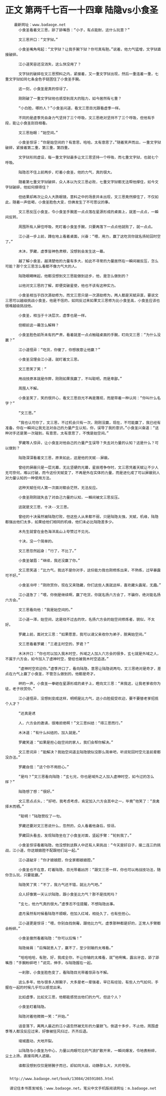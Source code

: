 # 正文 第两千七百一十四章 陆隐vs小食圣
        最新网址：www.badaoge.net
          小食圣看着文三思，舔了舔嘴唇：“小子，有点能耐，这什么玩意？”
      
          文三思开口：“文字狱。”
      
          小食圣嘴角弯起：“文字狱？让我手腕下狱？你可真有胆。”说着，他力气猛增，文字狱直接破碎。
      
          江小道笑容还没消失，这么快没用了？
      
          文字狱的破碎在文三思预料之内，紧接着，又一重文字狱出现，然后一重连着一重，七重文字狱如同七条金色手链困住了小食圣手腕。
      
          这一刻，小食圣是真的惊讶了。
      
          刚刚破了一重文字狱他也感受到庞大的阻力，如今居然有七重？
      
          “小白脸，哪的人？”小食圣问道，看文三思目光跟看虚季一样。
      
          不同的是虚季凭自身力气坚持了三个呼吸，文三思绝对坚持不了三个呼吸，但他有手段，能让小食圣刮目相看。
      
          文三思抬眼：“始空间。”
      
          小食圣惊讶：“你是始空间的？有意思，哈哈，太有意思了。”随着笑声而出，一重文字狱破碎，紧接着第二重，第三重，第四重。
      
          文字狱形同虚设，每一重文字狱最多让文三思坚持一个呼吸，而七重文字狱，也就七个呼吸。
      
          陆隐忍不住上前两步，盯着小食圣，他的力气，真的很大。
      
          随着第七重文字狱破碎，众人本以为文三思必败，七重文字狱都无法帮他撑住，如今文字狱破碎，他如何撑得住？
      
          但结果却再次让众人大跌眼镜，意料之中的场景并未出现，文三思竟然撑住了，不仅如此，随着一声低喝，小食圣脸色大变，仿佛发生了不可思议的事。
      
          文三思反压小食圣，令小食圣手腕差一点点落在星源形成的桌面上，就差一点点，一瞬间反转。
      
          周围所有人屏住呼吸，死盯着小食圣手腕，只要再落下一点点他就败了，就一点点。
      
          江小道一步上前，蹲在地上看着桌面，兴奋：“喂，用力，赢了这吃货你就名扬轮回时空了。”
      
          木沐，罗藏，虚季皆神色肃穆，没想到会发生这一幕。
      
          越了解小食圣，越清楚他的力量有多大，如此不寻常的力量居然在一瞬间被反压，怎么可能？那个文三思怎么看都不像力气大的人。
      
          陆隐眼睛眯起，他都没想到文三思能做到这步，他，是怎么做到的？
      
          以他对文三思的了解，即便突破星使，他也不该有这种实力。
      
          小食圣相当于四次源劫修为，而文三思只是一次源劫修为，两人都是天赋异禀，要说文三思可以越级挑战小食圣，他是不信的，如同反过来如果文三思修为比小食圣高，小食圣应该也很难越级挑战他。
      
          小食圣，相当于十决层次，虚季也是一样。
      
          但眼前这一幕怎么解释？
      
          小食圣脸色前所未有的严肃，看着就差一点点触碰桌面的手腕，盯向文三思：“为什么没赢？”
      
          江小道怪异：“吃货，你傻了，你想故意让他赢？”
      
          小食圣没理会江小道，就盯着文三思。
      
          文三思笑了笑：“
      
          用战技原本就是作弊，刚刚如果我赢了，不叫聪明，而是卑鄙。”
      
          周围人不解。
      
          小食圣笑了，笑的很开心，看文三思目光不再是蔑视，而是带着一种认同：“你叫什么名字？”
      
          “文三思。”
      
          “我也认可你了，文三思，不过机会只有一次，刚刚没赢，现在，不可能赢了，我已经有准备，你在一瞬间让我无法对自己的力量产生认知，你，误导了我的意识。”小食圣兴奋道：“这种对手还是第一次碰到，有意思，太有意思了，不愧是始空间。”
      
          罗藏等人惊异，让小食圣对他自己的力量产生误导？失去对力量的认知？这是什么？可以做到？
      
          陆隐深深看着文三思，原来如此，这是他的天赋--屏蔽。
      
          曾经的屏蔽只是一层光幕，无比坚硬的光幕，星辰塔争夺时，文三思凭着天赋让不少人无可奈何，难以打破，而今这份天赋变了，不再是外在实体的力量，而是进化成了可以屏蔽别人对力量认知的一种使用方法。
      
          这种天赋任何人第一次面对都会茫然，无法反应。
      
          小食圣刚刚就失去了对自己力量的认知，一瞬间被文三思反压。
      
          这就是文三思，十决--文三思。
      
          曾经的十决虽然被陆隐打败，但这些人从来都不弱，只是陆隐太强，天赋，机缘，陆隐都强出他们太多，如果给他们相同的机缘，他们未必比陆隐差多少。
      
          木先生就曾在金色海洋高山上夸赞过不见光。
      
          十决，没一个简单的。
      
          文三思忽然起身：“行了，不比了。”
      
          小食圣皱眉：“继续，我还没赢了你。”
      
          文三思笑道：“比力气，我远不是你对手，这份能力我也刚修炼出来，不熟练，过早暴露可不好。”
      
          小食圣冷哼：“刚欣赏你，现在又来隐藏，你们这些人类就这样，喜欢藏头露尾，无趣。”
      
          江小道急了：“喂，你倒是继续啊，赢了吃货，你就名扬六方会了，不骗你，绝对能名扬六方会。”
      
          文三思看向他：“我是始空间的。”
      
          江小道一滞，始空间，这是绕不过去的坎，名扬六方会的始空间修炼者，貌似，不太好。
      
          罗藏上前，面对文三思：“如果愿意，我可以请父亲收你为弟子，脱离始空间。”
      
          文三思看着罗藏：“三君主时空的，罗君？”
      
          木沐开口：“你也可以加入我木时空，外域之人加入六方会的很多，玄七就是外域之人，不属于六方会，如今加入了虚神时空，曾经也被我木时空追逐。”
      
          “虚神时空欢迎你。”虚季开口了，看向陆隐，意思让陆隐说两句，文三思绝对是奇才，差点在力气上赢了小食圣，不管怎么做到的，他都是奇才。
      
          砰的一声，小食圣一拳砸在星源形成的桌子上，瞪向文三思：“来我这，让我老爹收你为徒，老子欣赏你。”
      
          江小道怪异，没想到变成这样，明明是比力气，这小白脸挺受欢迎，要不要替老爹招揽个人才？
      
          “还真是诱
      
          人，六方会的邀请，很难拒绝啊！”文三思纠结：“得三思而行。”
      
          木沐道：“有什么纠结的，加入就是。”
      
          罗藏笑道：“如果是担心始空间的家人，我们会帮你解决。”
      
          文三思诧异：“能解决？我始空间道主陆隐貌似没那么简单吧，听说轮回时空元圣前辈都没办法。”
      
          罗藏自信：“这个你不用担心。”
      
          “是吗？”文三思看向陆隐：“玄七兄，你也是域外之人加入虚神时空，如今过的怎么样？”
      
          陆隐想了想：“很好。”
      
          文三思点点头，：“好吧，我考虑考虑，肯定加入六方会其中之一，毕竟”他笑了：“良禽择木而栖。”
      
          “聪明！”陆隐赞叹了一句。
      
          罗藏还要对文三思说什么，忽然的，众人看着他身后，惊讶。
      
          罗藏回头看去，发现陆隐坐在了小食圣对面，竖起手臂：“轮到我了。”
      
          小食圣惊讶看着陆隐，他没想到这群人中还有人来挑战：“今天是好日子，接二连三的挑战，江小道，你这娘娘腔不配跟他们站一起。”
      
          江小道龇牙：“你才娘娘腔，你全家都娘娘腔。”
      
          小食圣也不在意，盯着陆隐，目光带着凶厉：“跟文三思一样，你也可以用战技功法，随你怎么玩，只要能赢。”
      
          陆隐笑了笑：“不了，我力气还不错，就比力气吧。”
      
          众人好像第一天认识陆隐，跟小食圣比力气？那不是找死吗？
      
          “玄七，他力气真的很大。”虚季忍不住提醒，不想陆隐出事。
      
          虚月虽然有时候看陆隐不顺眼，但加入红域，相处久了，也有些担心。
      
          江小道更是惊讶：“喂，你别自找倒霉，跟他比力气，虚季那种都是好的，正常人手臂都会粉碎。”
      
          小食圣傲然看着陆隐：“你可以后悔！”
      
          陆隐耸肩：“后悔就丢人了，赢不了，至少别输的太难看。”
      
          “哈哈哈哈，有胆，好，我成全你，不让你输的太难看，就”他咧嘴，露出牙齿，舔了舔嘴唇：“手腕粉碎吧！”说完，伸手，与陆隐握在一起。
      
          一刹那，小食圣脸色变了，看陆隐目光带着惊异与不解。
      
          这么多年，他与很多人掰腕子，大多是老一辈强者，早已有经验，有些人力气如何，手握在一起的时候几乎可以感觉出来。
      
          比如虚季，比如文三思，他都能感觉出他们的力气，但这个人？
      
          小食圣盯着陆隐。
      
          陆隐对着他微微一笑：“开始。”
      
          话音落下，离两人最近的江小道忽然被无形的力量掀飞，倒退十多步，不止他，周围虚季等人都没反应过来，好像被狂风扫过，齐齐后退。
      
          堎城震动，大地开裂。
      
          以陆隐与小食圣为中心，力量以肉眼可见的气浪扩散开来，一瞬间爆发，令地表粉碎，尘土上扬，直接将两人遮蔽。
      
          谁都没想到仅仅是掰腕子而已，却如同大战，动静那么大，大的夸张。
      
      
      http://www.badaoge.net/book/13084/26591865.html
      
      请记住本书首发域名：www.badaoge.net。笔尖中文手机版阅读网址：m.badaoge.net